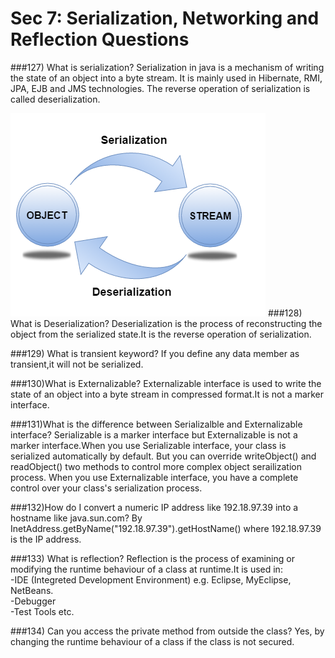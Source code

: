 # Sec 7: Serialization, Networking and Reflection Questions

###127) What is serialization?
Serialization in java is a mechanism of writing the state of an object into a byte stream.
It is mainly used in Hibernate, RMI, JPA, EJB and JMS technologies.
The reverse operation of serialization is called deserialization.

![](sec2_30.png)
###128) What is Deserialization?
Deserialization is the process of reconstructing the object from the serialized state.It is the reverse operation of serialization.

###129) What is transient keyword?
If you define any data member as transient,it will not be serialized.


###130)What is Externalizable?
Externalizable interface is used to write the state of an object into a byte stream in compressed format.It is not a marker interface.

###131)What is the difference between Serializalble and Externalizable interface?
Serializable is a marker interface but Externalizable is not a marker interface.When you use Serializable interface, your class is serialized automatically by default. But you can override writeObject() and readObject() two methods to control more complex object serailization process. When you use Externalizable interface, you have a complete control over your class's serialization process.


###132)How do I convert a numeric IP address like 192.18.97.39 into a hostname like java.sun.com?
By InetAddress.getByName("192.18.97.39").getHostName() where 192.18.97.39 is the IP address.

###133) What is reflection?
Reflection is the process of examining or modifying the runtime behaviour of a class at runtime.It is used in:  
-IDE (Integreted Development Environment) e.g. Eclipse, MyEclipse, NetBeans.  
-Debugger  
-Test Tools etc.  


###134) Can you access the private method from outside the class?
Yes, by changing the runtime behaviour of a class if the class is not secured.























